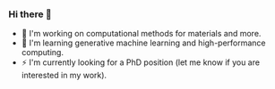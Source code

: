 ### Hi there 👋

- 🔭 I'm working on computational methods for materials and more.
- 🌱 I'm learning generative machine learning and high-performance computing.
- ⚡ I'm currently looking for a PhD position (let me know if you are interested in my work).

<!--
**DanielYang59/DanielYang59** is a ✨ _special_ ✨ repository because its `README.md` (this file) appears on your GitHub profile.

Here are some ideas to get you started:

- 🔭 I’m currently working on ...
- 🌱 I’m currently learning ...
- 👯 I’m looking to collaborate on ...
- 🤔 I’m looking for help with ...
- 💬 Ask me about ...
- 📫 How to reach me: ...
- 😄 Pronouns: ...
- ⚡ Fun fact: ...
-->
